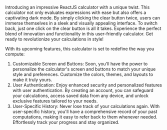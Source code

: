 Introducing an impressive ReactJS calculator with a unique twist. This calculator not only evaluates expressions with ease but also offers a captivating dark mode. By simply clicking the clear button twice, users can immerse themselves in a sleek and visually appealing interface. To switch back, just one click on the clear button is all it takes. Experience the perfect blend of innovation and functionality in this user-friendly calculator. Get ready to revolutionize your calculations in style!

With its upcoming features, this calculator is set to redefine the way you compute:
1) Customizable Screen and Buttons: Soon, you'll have the power to personalize the calculator's screen and buttons to match your unique style and preferences. Customize the colors, themes, and layouts to make it truly yours.
2) User Authentication: Enjoy enhanced security and personalized features with user authentication. By creating an account, you can safeguard your calculations, access saved data from any device, and unlock exclusive features tailored to your needs.
3) User-Specific History: Never lose track of your calculations again. With user-specific history, you'll have a comprehensive record of your past computations, making it easy to refer back to them whenever needed. Effortlessly track your progress and stay organized.
